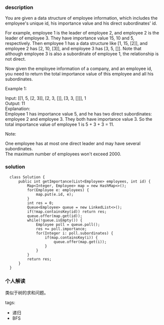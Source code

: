 ### description    
  You are given a data structure of employee information, which includes the employee's unique id, his importance value and his direct subordinates' id.  
    
  For example, employee 1 is the leader of employee 2, and employee 2 is the leader of employee 3. They have importance value 15, 10 and 5, respectively. Then employee 1 has a data structure like [1, 15, [2]], and employee 2 has [2, 10, [3]], and employee 3 has [3, 5, []]. Note that although employee 3 is also a subordinate of employee 1, the relationship is not direct.  
    
  Now given the employee information of a company, and an employee id, you need to return the total importance value of this employee and all his subordinates.  
    
  Example 1:  
    
  Input: [[1, 5, [2, 3]], [2, 3, []], [3, 3, []]], 1  
  Output: 11  
  Explanation:  
  Employee 1 has importance value 5, and he has two direct subordinates: employee 2 and employee 3. They both have importance value 3. So the total importance value of employee 1 is 5 + 3 + 3 = 11.  
     
    
  Note:  
    
  One employee has at most one direct leader and may have several subordinates.  
  The maximum number of employees won't exceed 2000.  
    
    
### solution    
```    
  class Solution {  
      public int getImportance(List<Employee> employees, int id) {  
          Map<Integer, Employee> map = new HashMap<>();  
          for(Employee e: employees) {  
              map.put(e.id, e);  
          }  
          int res = 0;  
          Queue<Employee> queue = new LinkedList<>();  
          if(!map.containsKey(id)) return res;  
          queue.offer(map.get(id));  
          while(!queue.isEmpty()) {  
              Employee poll = queue.poll();  
              res += poll.importance;  
              for(Integer i: poll.subordinates) {  
                  if(map.containsKey(i)) {  
                      queue.offer(map.get(i));  
                  }  
              }  
          }  
          return res;  
      }  
  }  
```    
    
### 个人解读    
  类似于树的求和问题。  
    
tags:    
  -  递归  
  -  BFS  
